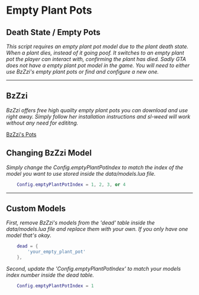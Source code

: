 # Empty Plant Pots

## Death State / Empty Pots
*This script requires an empty plant pot model due to the plant death state. When a plant dies, instead of it going poof. It switches to an empty plant pot the player can interact with, confirming the plant has died. Sadly GTA does not have a empty plant pot model in the game. You will need to either use BzZzi's empty plant pots or find and configure a new one.*

---

## BzZzi
*BzZzi offers free high quailty empty plant pots you can download and use right away. Simply follow her installation instructions and sl-weed will work without any need for edititng.*

[BzZzi's Pots](https://forum.cfx.re/t/props-pots/5271865)

## Changing BzZzi Model
*Simply change the Config.emptyPlantPotIndex to match the index of the model you want to use stored inside the data/models.lua file.*

```lua
    Config.emptyPlantPotIndex = 1, 2, 3, or 4
```

---

## Custom Models

*First, remove BzZzi's models from the 'dead' table inside the data/models.lua file and replace them with your own. If you only have one model that's okay.*

```lua
    dead = {
        'your_empty_plant_pot'
    },
```

*Second, update the 'Config.emptyPlantPotIndex' to match your models index number inside the dead table.*

```lua
    Config.emptyPlantPotIndex = 1
```